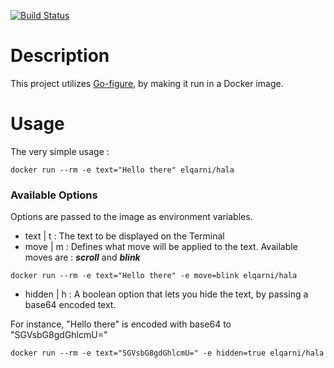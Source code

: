 [![Build Status](https://travis-ci.com/Elgarni/Ascii-Art-with-Docker-and-Go.svg?branch=master)](https://travis-ci.com/Elgarni/Ascii-Art-with-Docker-and-Go)

# Description
This project utilizes [Go-figure](https://github.com/common-nighthawk/go-figure), by making it run in a Docker image.

# Usage
The very simple usage :
```shell
docker run --rm -e text="Hello there" elqarni/hala
```

### Available Options
Options are passed to the image as environment variables. 
* text | t : The text to be displayed on the Terminal
* move | m :  Defines what move will be applied to the text. Available moves are : _**scroll**_ and _**blink**_
```shell
docker run --rm -e text="Hello there" -e move=blink elqarni/hala
```
* hidden | h : A boolean option that lets you hide the text, by passing a base64 encoded text.

For instance, "Hello there" is encoded with base64 to "SGVsbG8gdGhlcmU="

```shell
docker run --rm -e text="SGVsbG8gdGhlcmU=" -e hidden=true elqarni/hala
```

